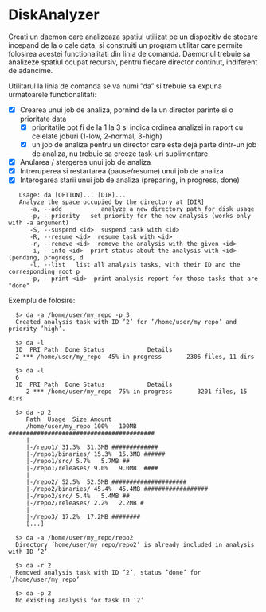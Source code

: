 # DiskAnalyzer

Creati un daemon care analizeaza spatiul utilizat pe un dispozitiv de stocare incepand de la o cale data, si construiti un program utilitar care permite folosirea acestei functionalitati din linia de comanda.
Daemonul trebuie sa analizeze spatiul ocupat recursiv, pentru fiecare director continut, indiferent de adancime.

Utilitarul la linia de comanda se va numi ”da” si trebuie sa expuna urmatoarele functionalitati:
- [x] Crearea unui job de analiza, pornind de la un director parinte si o prioritate data
    - [x] prioritatile pot fi de la 1 la 3 si indica ordinea analizei in raport cu celelate joburi (1-low, 2-normal, 3-high)
    - [x] un job de analiza pentru un director care este deja parte dintr-un job de analiza, nu trebuie sa creeze task-uri suplimentare
- [x] Anularea / stergerea unui job de analiza
- [x] Intreruperea si restartarea (pause/resume) unui job de analiza
- [x] Interogarea starii unui job de analiza (preparing, in progress, done)

```
   Usage: da [OPTION]... [DIR]...
   Analyze the space occupied by the directory at [DIR]
      -a, --add           analyze a new directory path for disk usage
      -p, --priority   set priority for the new analysis (works only with -a argument)
      -S, --suspend <id>  suspend task with <id>
      -R, --resume <id>  resume task with <id>
      -r, --remove <id>  remove the analysis with the given <id>
      -i, --info <id>  print status about the analysis with <id> (pending, progress, d
      -l, --list   list all analysis tasks, with their ID and the corresponding root p
      -p, --print <id>  print analysis report for those tasks that are "done"
```

Exemplu de folosire:
```
  $> da -a /home/user/my_repo -p 3
  Created analysis task with ID ’2’ for ’/home/user/my_repo’ and priority ’high’.

  $> da -l
  ID  PRI Path  Done Status            Details
  2 *** /home/user/my_repo  45% in progress       2306 files, 11 dirs

  $> da -l
  6
  ID  PRI Path  Done Status            Details
     2 *** /home/user/my_repo  75% in progress       3201 files, 15 dirs
     
  $> da -p 2
     Path  Usage  Size Amount
     /home/user/my_repo 100%   100MB  #########################################
     |
     |-/repo1/ 31.3%  31.3MB #############
     |-/repo1/binaries/ 15.3%  15.3MB ######
     |-/repo1/src/ 5.7%   5.7MB ##
     |-/repo1/releases/ 9.0%   9.0MB  ####
     |
     |-/repo2/ 52.5%  52.5MB #####################
     |-/repo2/binaries/ 45.4%  45.4MB ##################
     |-/repo2/src/ 5.4%   5.4MB ##
     |-/repo2/releases/ 2.2%   2.2MB #
     |
     |-/repo3/ 17.2%  17.2MB ########
     [...]
     
  $> da -a /home/user/my_repo/repo2
  Directory ’home/user/my_repo/repo2’ is already included in analysis with ID ’2’
  
  $> da -r 2
  Removed analysis task with ID ’2’, status ’done’ for ’/home/user/my_repo’
  
  $> da -p 2
  No existing analysis for task ID ’2’
```
